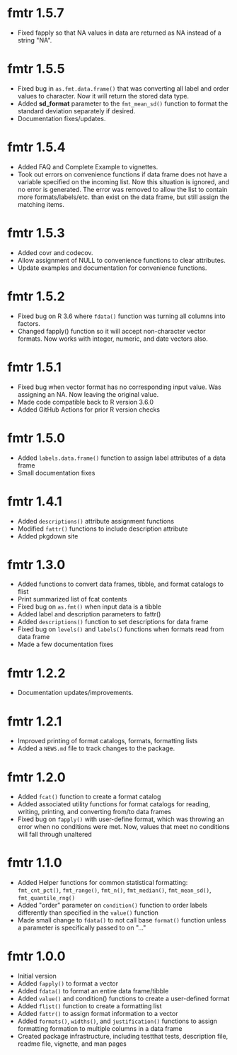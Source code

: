 # fmtr 1.5.7

* Fixed fapply so that NA values in data are returned as NA instead of 
a string "NA".

# fmtr 1.5.5

* Fixed bug in `as.fmt.data.frame()` that was converting all label and order
values to character. Now it will return the stored data type.
* Added **sd_format** parameter to the `fmt_mean_sd()` function to format the 
standard deviation separately if desired.
* Documentation fixes/updates.

# fmtr 1.5.4

* Added FAQ and Complete Example to vignettes.
* Took out errors on convenience functions if data frame does not have a variable
specified on the incoming list.  Now this situation is ignored, and no error
is generated. The error was removed to allow the list to contain more 
formats/labels/etc. than exist on the data frame, but still assign the matching
items.

# fmtr 1.5.3

* Added covr and codecov.
* Allow assignment of NULL to convenience functions to clear attributes.
* Update examples and documentation for convenience functions.

# fmtr 1.5.2

* Fixed bug on R 3.6 where `fdata()` function was turning all columns into factors.
* Changed fapply() function so it will accept non-character vector formats.  Now
works with integer, numeric, and date vectors also.


# fmtr 1.5.1

* Fixed bug when vector format has no corresponding input value.  Was assigning
  an NA.  Now leaving the original value.
* Made code compatible back to R version 3.6.0
* Added GitHub Actions for prior R version checks

# fmtr 1.5.0

* Added `labels.data.frame()` function to assign label attributes of a data frame
* Small documentation fixes

# fmtr 1.4.1

* Added `descriptions()` attribute assignment functions
* Modified `fattr()` functions to include description attribute
* Added pkgdown site

# fmtr 1.3.0

* Added functions to convert data frames, tibble, and format catalogs to flist
* Print summarized list of fcat contents 
* Fixed bug on `as.fmt()` when input data is a tibble
* Added label and description parameters to fattr()
* Added `descriptions()` function to set descriptions for data frame
* Fixed bug on `levels()` and `labels()` functions when formats read from data frame
* Made a few documentation fixes

# fmtr 1.2.2

* Documentation updates/improvements.


# fmtr 1.2.1  

* Improved printing of format catalogs, formats, formatting lists
* Added a `NEWS.md` file to track changes to the package.


# fmtr 1.2.0

* Added `fcat()` function to create a format catalog
* Added associated utility functions for format catalogs for reading, writing,
printing, and converting from/to data frames
* Fixed bug on `fapply()` with user-define format, which was throwing an error when
no conditions were met.  Now, values that meet no conditions will fall through
unaltered


# fmtr 1.1.0 

* Added Helper functions for common statistical formatting: `fmt_cnt_pct()`, 
`fmt_range()`, `fmt_n()`, `fmt_median()`, `fmt_mean_sd()`, `fmt_quantile_rng()`
* Added "order" parameter on `condition()` function to order labels differently
than specified in the `value()` function
* Made small change to `fdata()` to not call base `format()` function unless a
parameter is specifically passed to on "..."


# fmtr 1.0.0 

* Initial version
* Added `fapply()` to format a vector
* Added `fdata()` to format an entire data frame/tibble
* Added `value()` and condition() functions to create a user-defined format
* Added `flist()` function to create a formatting list
* Added `fattr()` to assign format information to a vector
* Added `formats()`, `widths()`, and `justification()` functions to assign 
formatting formation to multiple columns in a data frame
* Created package infrastructure, including testthat tests, description file,
readme file, vignette, and man pages
